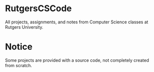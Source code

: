 # RutgersCSCode
All projects, assignments, and notes from Computer Science classes at Rutgers University.

# Notice
Some projects are provided with a source code, not completely created from scratch.
